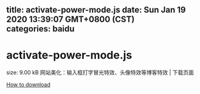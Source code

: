 
title: activate-power-mode.js
date: Sun Jan 19 2020 13:39:07 GMT+0800 (CST)    
categories: baidu
---

# activate-power-mode.js
size: 9.00 kB
 网站美化：输入框打字冒光特效、头像特效等博客特效 | 下载页面
 

[How to download](https://bpcam.bemobtrk.com/go/2ceec3aa-1ca2-46d6-b9ff-aaa5c184517c?jno=4598)